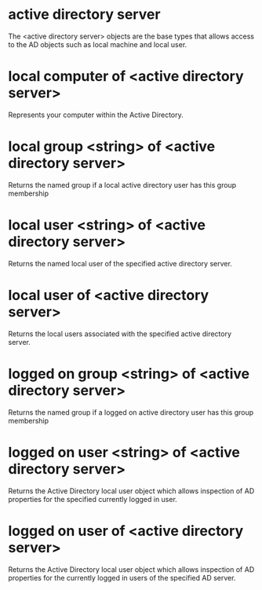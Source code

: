 # active directory server

The &lt;active directory server&gt; objects are the base types that allows access to the AD objects such as local machine and local user.

# local computer of &lt;active directory server&gt;

Represents your computer within the Active Directory.

# local group &lt;string&gt; of &lt;active directory server&gt;

Returns the named group if a local active directory user has this group membership

# local user &lt;string&gt; of &lt;active directory server&gt;

Returns the named local user of the specified active directory server.

# local user of &lt;active directory server&gt;

Returns the local users associated with the specified active directory server.

# logged on group &lt;string&gt; of &lt;active directory server&gt;

Returns the named group if a logged on active directory user has this group membership

# logged on user &lt;string&gt; of &lt;active directory server&gt;

Returns the Active Directory local user object which allows inspection of AD properties for the specified currently logged in user.

# logged on user of &lt;active directory server&gt;

Returns the Active Directory local user object which allows inspection of AD properties for the currently logged in users of the specified AD server.
